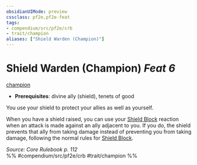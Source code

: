 ```yaml
---
obsidianUIMode: preview
cssclass: pf2e,pf2e-feat
tags:
- compendium/src/pf2e/crb
- trait/champion
aliases: ["Shield Warden (Champion)"]
---
```

# Shield Warden (Champion)  *Feat 6*  
[champion](/rules/traits/champion.md)  

- **Prerequisites**: divine ally (shield), tenets of good

You use your shield to protect your allies as well as yourself.

When you have a shield raised, you can use your [Shield Block](/compendium/feats/shield-block.md) reaction when an attack is made against an ally adjacent to you. If you do, the shield prevents that ally from taking damage instead of preventing you from taking damage, following the normal rules for [Shield Block](/compendium/feats/shield-block.md).

*Source: Core Rulebook p. 112*  
%% #compendium/src/pf2e/crb #trait/champion %%